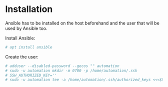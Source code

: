 # Installation

Ansible has to be installed on the host beforehand and the user that will be
used by Ansible too.

Install Ansible:

``` sh
# apt install ansible
```

Create the user:

``` sh
# adduser --disabled-password --gecos "" automation
# sudo -u automation mkdir -m 0700 -p /home/automation/.ssh
# SSH_AUTHORIZED_KEY=''
# sudo -u automation tee -a /home/automation/.ssh/authorized_keys <<<$SSH_AUTHORIZED_KEY
```
